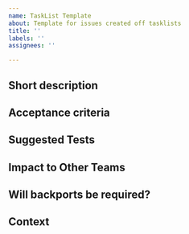 ```yaml
---
name: TaskList Template
about: Template for issues created off tasklists
title: ''
labels: ''
assignees: ''

---
```


## Short description

<!-- Describe the scope of the ticket, a high-level implementation approach and any tradeoffs to consider -->

## Acceptance criteria

<!-- What is the definition of done for this ticket? Include any relevant edge cases and/or test cases -->

## Suggested Tests

<!-- Provide scenarios to test. Link to existing similar tests if appropriate. -->

## Impact to Other Teams

<!-- Will this change impact other teams?  Include details of the kinds of changes required (new tests, code changes, related tickets) and _add the relevant `Impact:[team]` label_. -->

## Will backports be required?

<!-- Will this change need to be backported to previous versions?  Add details, possible blockers to backporting and _add the relevant backport labels `backport 1.x.latest`_ -->

## Context

<!-- Provide the "why", motivation, and alternative approaches considered -- linking to previous refinement issues, spikes, docs as appropriate -->
